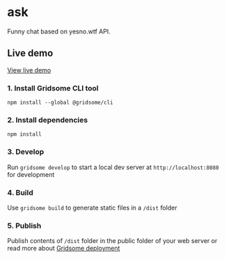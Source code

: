 # ask
Funny chat based on yesno.wtf API.

## Live demo
[View live demo](https://ask.lejtzendesign.se)

### 1. Install Gridsome CLI tool
`npm install --global @gridsome/cli`

### 2. Install dependencies
`npm install`

### 3. Develop
Run `gridsome develop` to start a local dev server at `http://localhost:8080` for development

### 4. Build
Use `gridsome build` to generate static files in a `/dist` folder

### 5. Publish
Publish contents of `/dist` folder in the public folder of your web server or read more about [Gridsome deployment](https://gridsome.org/docs/deployment/)
